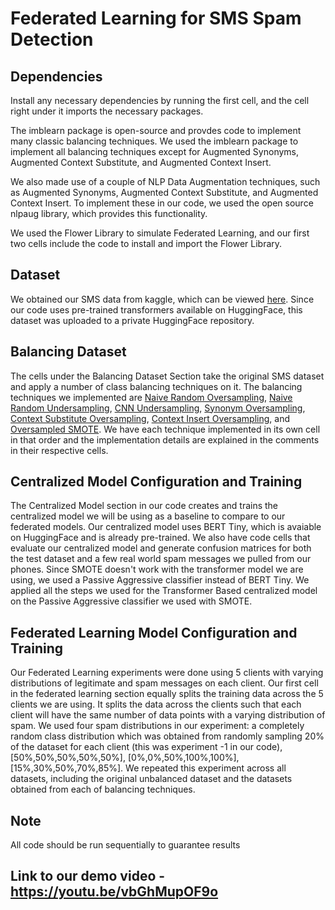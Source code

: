 # Federated Learning for SMS Spam Detection

## Dependencies
Install any necessary dependencies by running the first cell, and the cell right under it imports the necessary packages. 

The imblearn package is open-source and provdes code to implement many classic balancing techniques. We used the imblearn package to implement all balancing techniques except for Augmented Synonyms, Augmented Context Substitute, and Augmented Context Insert. 

We also made use of a couple of NLP Data Augmentation techniques, such as Augmented Synonyms, Augmented Context Substitute, and Augmented Context Insert. To implement these in our code, we used the open source nlpaug library, which provides this functionality. 

We used the Flower Library to simulate Federated Learning, and our first two cells include the code to install and import the Flower Library.

## Dataset
We obtained our SMS data from kaggle, which can be viewed [here](https://www.kaggle.com/datasets/uciml/sms-spam-collection-dataset). Since our code uses pre-trained transformers available on HuggingFace, this dataset was uploaded to a private HuggingFace repository. 

## Balancing Dataset
The cells under the Balancing Dataset Section take the original SMS dataset and apply a number of class balancing techniques on it. The balancing techniques we implemented are [Naive Random Oversampling](https://imbalanced-learn.org/stable/references/generated/imblearn.over_sampling.RandomOverSampler.html), [Naive Random Undersampling](https://imbalanced-learn.org/stable/references/generated/imblearn.under_sampling.RandomUnderSampler.html), [CNN Undersampling](https://imbalanced-learn.org/stable/references/generated/imblearn.under_sampling.CondensedNearestNeighbour.html), [Synonym Oversampling](https://github.com/makcedward/nlpaug), [Context Substitute Oversampling](https://github.com/makcedward/nlpaug), [Context Insert Oversampling](https://github.com/makcedward/nlpaug), and [Oversampled SMOTE](https://imbalanced-learn.org/stable/references/generated/imblearn.over_sampling.SMOTE.html). We have each technique implemented in its own cell in that order and the implementation details are explained in the comments in their respective cells. 

## Centralized Model Configuration and Training
The Centralized Model section in our code creates and trains the centralized model we will be using as a baseline to compare to our federated models. Our centralized model uses BERT Tiny, which is avaiable on HuggingFace and is already pre-trained. We also have code cells that evaluate our centralized model and generate confusion matrices for both the test dataset and a few real world spam messages we pulled from our phones.
Since SMOTE doesn't work with the transformer model we are using, we used a Passive Aggressive classifier instead of BERT Tiny. We applied all the steps we used for the Transformer Based centralized model on the Passive Aggressive classifier we used with SMOTE.

## Federated Learning Model Configuration and Training
Our Federated Learning experiments were done using 5 clients with varying distributions of legitimate and spam messages on each client. Our first cell in the federated learning section equally splits the training data across the 5 clients we are using. It splits the data across the clients such that each client will have the same number of data points with a varying distribution of spam. We used four spam distributions in our experiment: a completely random class distribution which was obtained from randomly sampling 20% of the dataset for each client (this was experiment -1 in our code), [50%,50%,50%,50%,50%], [0%,0%,50%,100%,100%], [15%,30%,50%,70%,85%]. We repeated this experiment across all datasets, including the original unbalanced dataset and the datasets obtained from each of balancing techniques. 

## Note
All code should be run sequentially to guarantee results

## Link to our demo video - https://youtu.be/vbGhMupOF9o
